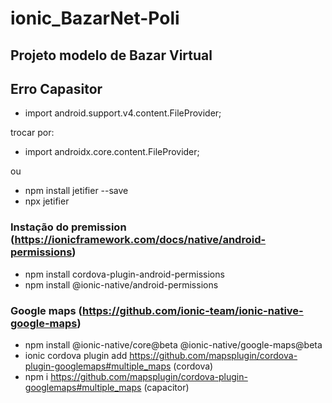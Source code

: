 # ionic_BazarNet-Poli
## Projeto modelo de Bazar Virtual


## Erro Capasitor

* import android.support.v4.content.FileProvider;

trocar por:

* import androidx.core.content.FileProvider;

ou 

* npm install jetifier --save
* npx jetifier

### Instação do premission (https://ionicframework.com/docs/native/android-permissions)
* npm install cordova-plugin-android-permissions
* npm install @ionic-native/android-permissions

### Google maps (https://github.com/ionic-team/ionic-native-google-maps)
* npm install @ionic-native/core@beta @ionic-native/google-maps@beta
* ionic cordova plugin add https://github.com/mapsplugin/cordova-plugin-googlemaps#multiple_maps (cordova)
* npm i https://github.com/mapsplugin/cordova-plugin-googlemaps#multiple_maps (capacitor)

